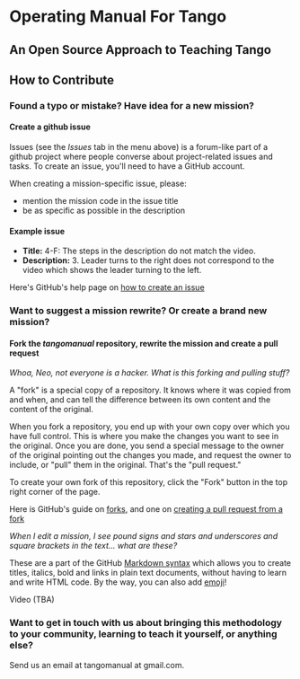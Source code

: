 # Operating Manual For Tango

## An Open Source Approach to Teaching Tango

## How to Contribute

### Found a typo or mistake? Have idea for a new mission?

#### Create a github issue

Issues (see the *Issues* tab in the menu above) is a forum-like part of a github project where people converse about project-related issues and tasks. To create an issue, you'll need to have a GitHub account. 

When creating a mission-specific issue, please:

* mention the mission code in the issue title
* be as specific as possible in the description

#### Example issue

* **Title:** 4-F: The steps in the description do not match the video. 
* **Description:** 3. Leader turns to the right does not correspond to the video which shows the leader turning to the left.

Here's GitHub's help page on [how to create an issue](https://help.github.com/articles/creating-an-issue/)

### Want to suggest a mission rewrite? Or create a brand new mission? 

#### Fork the *tangomanual* repository, rewrite the mission and create a pull request

*Whoa, Neo, not everyone is a hacker. What is this forking and pulling stuff?*

A "fork" is a special copy of a repository. It knows where it was copied from and when, and can tell the difference between its own content and the content of the original. 

When you fork a repository, you end up with your own copy over which you have full control. This is where you make the changes you want to see in the original. Once you are done, you send a special message to the owner of the original pointing out the changes you made, and request the owner to include, or "pull" them in the original. That's the "pull request."

To create your own fork of this repository, click the "Fork" button in the top right corner of the page.

Here is GitHub's guide on [forks](https://help.github.com/articles/about-forks/), and one on [creating a pull request from a fork](https://help.github.com/articles/creating-a-pull-request-from-a-fork/)

*When I edit a mission, I see pound signs and stars and underscores and square brackets in the text... what are these?* 

These are a part of the GitHub [Markdown syntax](https://guides.github.com/features/mastering-markdown/) which allows you to create titles, italics, bold and links in plain text documents, without having to learn and write HTML code. By the way, you can also add [emoji](https://www.webpagefx.com/tools/emoji-cheat-sheet/)!

Video (TBA)

### Want to get in touch with us about bringing this methodology to your community, learning to teach it yourself, or anything else?

Send us an email at tangomanual at gmail.com.
